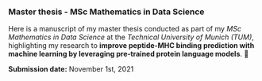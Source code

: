 ### Master thesis - MSc Mathematics in Data Science

Here is a manuscript of my master thesis conducted as part of my _MSc Mathematics in Data Science_ at the _Technical University of Munich (TUM)_, highlighting my research to **improve peptide‑MHC binding prediction with machine learning by leveraging pre‑trained protein language models**. 🧬

**Submission date:** November 1st, 2021
